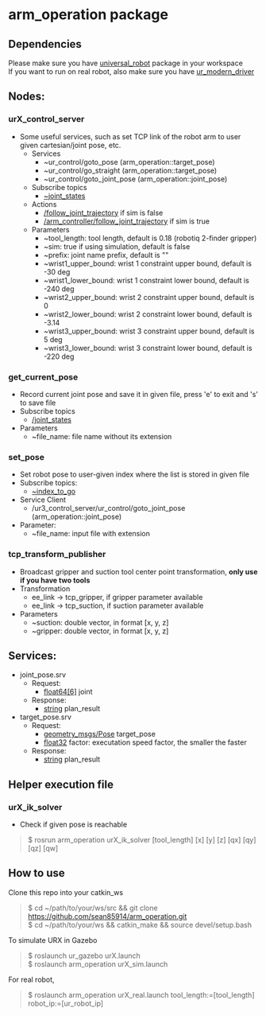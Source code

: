 # arm_operation package
## Dependencies
Please make sure you have [universal_robot](http://wiki.ros.org/universal_robot) package in your workspace  
If you want to run on real robot, also make sure you have [ur_modern_driver](https://github.com/ros-industrial/ur_modern_driver)  

## Nodes:
### urX_control_server
* Some useful services, such as set TCP link of the robot arm to user given cartesian/joint pose, etc.
  * Services
    * ~ur_control/goto_pose (arm_operation::target_pose)
    * ~ur_control/go_straight (arm_operation::target_pose)
    * ~ur_control/goto_joint_pose (arm_operation::joint_pose)
  * Subscribe topics
    * [~joint_states](http://docs.ros.org/melodic/api/sensor_msgs/html/msg/JointState.html)
  * Actions
    * [/follow_joint_trajectory](http://docs.ros.org/api/control_msgs/html/action/FollowJointTrajectory.html) if sim is false
    * [/arm_controller/follow_joint_trajectory](http://docs.ros.org/api/control_msgs/html/action/FollowJointTrajectory.html) if sim is true
  * Parameters
    * ~tool_length: tool length, default is 0.18 (robotiq 2-finder gripper)
    * ~sim: true if using simulation, default is false
    * ~prefix: joint name prefix, default is ""
    * ~wrist1_upper_bound: wrist 1 constraint upper bound, default is -30 deg
    * ~wrist1_lower_bound: wrist 1 constraint lower bound, default is -240 deg
    * ~wrist2_upper_bound: wrist 2 constraint upper bound, default is 0
    * ~wrist2_lower_bound: wrist 2 constraint lower bound, default is -3.14
    * ~wrist3_upper_bound: wrist 3 constraint upper bound, default is 5 deg
    * ~wrist3_lower_bound: wrist 3 constraint lower bound, default is -220 deg
### get_current_pose
* Record current joint pose and save it in given file, press 'e' to exit and 's' to save file
* Subscribe topics
  * [/joint_states](http://docs.ros.org/melodic/api/sensor_msgs/html/msg/JointState.html)
* Parameters
  * ~file_name: file name without its extension
### set_pose
* Set robot pose to user-given index where the list is stored in given file
* Subscribe topics:
  * [~index_to_go](http://docs.ros.org/melodic/api/std_msgs/html/msg/Int16.html)
* Service Client
  * /ur3_control_server/ur_control/goto_joint_pose (arm_operation::joint_pose)
* Parameter:
  * ~file_name: input file with extension
### tcp_transform_publisher
* Broadcast gripper and suction tool center point transformation, **only use if you have two tools**
* Transformation
  * ee_link -> tcp_gripper, if gripper parameter available
  * ee_link -> tcp_suction, if suction parameter available 
* Parameters
  * ~suction: double vector, in format [x, y, z]
  * ~gripper: double vector, in format [x, y, z]
  
## Services:
* joint_pose.srv
  * Request:
    * [float64[6]](http://docs.ros.org/jade/api/std_msgs/html/msg/Float64.html) joint
  * Response:
    * [string](http://docs.ros.org/jade/api/std_msgs/html/msg/String.html) plan_result
* target_pose.srv
  * Request:
    * [geometry_msgs/Pose](http://docs.ros.org/lunar/api/geometry_msgs/html/msg/Pose.html) target_pose
    * [float32](http://docs.ros.org/jade/api/std_msgs/html/msg/Float32.html) factor: executation speed factor, the smaller the faster
  * Response:
    * [string](http://docs.ros.org/jade/api/std_msgs/html/msg/String.html) plan_result
      
## Helper execution file
### urX_ik_solver
* Check if given pose is reachable
> $ rosrun arm_operation urX_ik_solver [tool_length] [x] [y] [z] [qx] [qy] [qz] [qw]

## How to use
Clone this repo into your catkin_ws
> $ cd ~/path/to/your/ws/src && git clone https://github.com/sean85914/arm_operation.git  
> $ cd ~/path/to/your/ws && catkin_make && source devel/setup.bash


To simulate URX in Gazebo
> $ roslaunch ur_gazebo urX.launch  
> $ roslaunch arm_operation urX_sim.launch

For real robot, 
> $ roslaunch arm_operation urX_real.launch tool_length:=[tool_length] robot_ip:=[ur_robot_ip]

